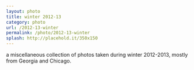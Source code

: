 ```yaml
---
layout: photo
title: winter 2012-13
category: photo
url: /2012-13-winter
permalink: /photo/2012-13-winter
splash: http://placehold.it/350x150
---
```


a miscellaneous collection of photos taken during winter 2012-2013, mostly from Georgia and Chicago. 